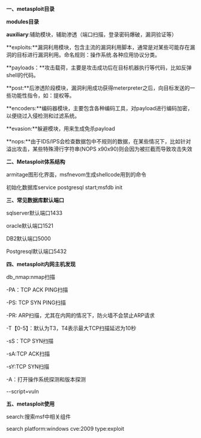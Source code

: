 **一、metasploit目录**

**modules目录**

**auxiliary**:辅助模块，辅助渗透（端口扫描，登录密码爆破，漏洞验证等）

**exploits:**漏洞利用模块，包含主流的漏洞利用脚本，通常是对某些可能存在漏洞的目标进行漏洞利用。命名规则：操作系统.各种应用协议分类。

**payloads：**攻击载荷，主要是攻击成功后在目标机器执行等代码，比如反弹shell的代码。

**post:**后渗透阶段模块，漏洞利用成功获得meterpreter之后，向目标发送的一些功能性指令，如：提权等。

**encoders:**编码器模块，主要包含各种编码工具，对payload进行编码加密，以便绕过入侵检测和过滤系统。

**evasion:**躲避模块，用来生成免杀payload

**nops:**由于IDS/IPS会检查数据包中不规则的数据，在某些情况下，比如针对溢出攻击，某些特殊滑行字符串(NOPS x90x90)则会因为被拦截而导致攻击失效

**二、Metasploit体系结构**

armitage图形化界面，msfnevom生成shellcode用到的命令

初始化数据库service postgresql start;msfdb init

**三、常见数据库默认端口**

sqlserver默认端口1433

oracle默认端口1521

DB2默认端口5000

Postgresql默认端口5432

**四、metasploit内网主机发现**

db_nmap:nmap扫描

-PA：TCP ACK PING扫描

-PS: TCP SYN PING扫描

-PR: ARP扫描，尤其在内网的情况下，防火墙不会禁止ARP请求

-T【0-5】：默认为T3，T4表示最大TCP扫描延迟为10秒

-sS：TCP SYN扫描

-sA:TCP ACK扫描

-sY:TCP SYN扫描

-A：打开操作系统探测和版本探测

--script=vuln

**五、metasploit使用**

search:搜索msf中相关组件

search platform:windows cve:2009 type:exploit
